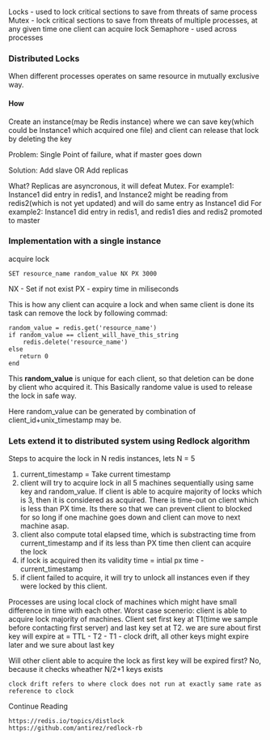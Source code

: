 Locks - used to lock critical sections to save from threats of same process
Mutex - lock critical sections to save from threats of multiple processes, at any given time one client can acquire lock
Semaphore - used across processes

### Distributed Locks

When different processes operates on same resource in mutually exclusive way.

#### How

Create an instance(may be Redis instance) where we can save key(which could be Instance1 which acquired one file) and client can release that lock by deleting the key

Problem: Single Point of failure, what if master goes down

Solution: Add slave OR Add replicas

What? Replicas are asyncronous, it will defeat Mutex. 
For example1: Instance1 did entry in redis1, and Instance2 might be reading from redis2(which is not yet updated) and will do same entry as Instance1 did
For example2: Instance1 did entry in redis1, and redis1 dies and redis2 promoted to master

### Implementation with a single instance

acquire lock

```
SET resource_name random_value NX PX 3000
```
NX - Set if not exist
PX - expiry time in miliseconds

This is how any client can acquire a lock and when same client is done its task can remove the lock by following commad:

```
random_value = redis.get('resource_name')
if random_value == client_will_have_this_string
	redis.delete('resource_name')
else
   return 0	
end
```

This **random_value** is unique for each client, so that deletion can be done by client who acquired it. This Basically randome value is used to release the lock in safe way.

Here random_value can be generated by combination of client_id+unix_timestamp may be.

### Lets extend it to distributed system using Redlock algorithm

Steps to acquire the lock in N redis instances, lets N = 5

1. current_timestamp = Take current timestamp
2. client will try to acquire lock in all 5 machines sequentially using same key and random_value. If client is able to acquire majority of locks which is 3, then it is considered as acquired. There is time-out on client which is less than PX time. Its there so that we can prevent client to blocked for so long if one machine goes down and client can move to next machine asap.
3. client also compute total elapsed time, which is substracting time from current_timestamp and if its less than PX time then client can acquire the lock
4. if lock is acquired then its validity time = intial px time - current_timestamp
5. if client failed to acquire, it will try to unlock all instances even if they were locked by this client.

Processes are using local clock of machines which might have small difference in time with each other. Worst case scenerio: client is able to acquire lock majority of machines. Client set first key at T1(time we sample before contacting first server) and last key set at T2.
we are sure about first key will expire at = TTL - T2 - T1 - clock drift, 
all other keys might expire later and we sure about last key

Will other client able to acquire the lock as first key will be expired first?
No, because it checks wheather N/2+1 keys exists


``
clock drift refers to where clock does not run at exactly same rate as reference to clock
``

Continue Reading

```
https://redis.io/topics/distlock
https://github.com/antirez/redlock-rb
```








